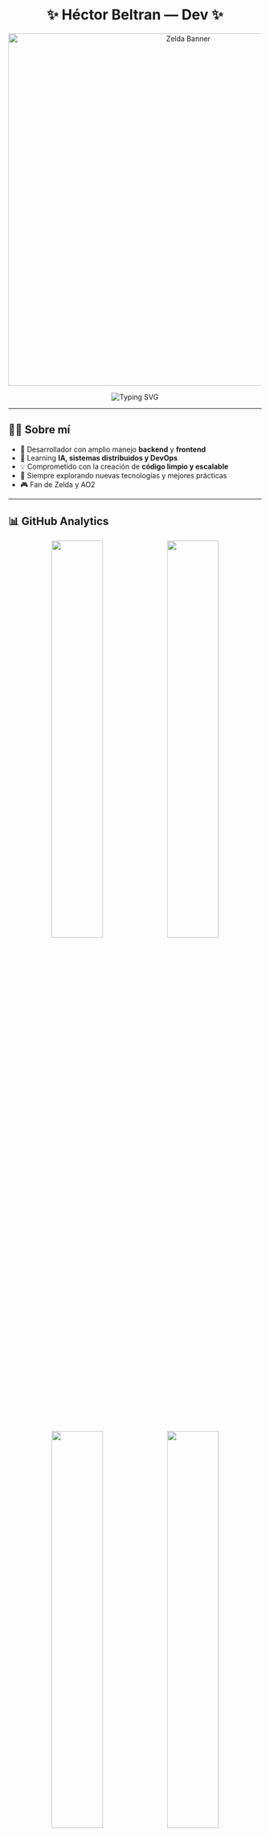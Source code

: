 <h1 align="center">   ✨ Héctor Beltran — Dev  ✨ </h1>  

<p align="center">   
  <img src="https://i.imgur.com/1ZvVkDc.gif" width="700" alt="Zelda Banner"/> 
</p>

<p align="center">
  <img src="https://readme-typing-svg.herokuapp.com?font=Fira+Code&weight=500&size=28&pause=1000&color=8E27F5&center=true&vCenter=true&width=600&lines=Full+Stack+Developer;Backend+%26+Frontend+Expert;Always+Learning+New+Tech" alt="Typing SVG" />
</p>

---

## 👨‍💻 Sobre mí

- 🚀 Desarrollador con amplio manejo **backend** y **frontend**   
- 🎯 Learning **IA, sistemas distribuidos y DevOps**   
- 💡 Comprometido con la creación de **código limpio y escalable**
- 🌱 Siempre explorando nuevas tecnologías y mejores prácticas
- 🎮 Fan de Zelda y AO2
---



## 📊 GitHub Analytics

<p align="center">   
  <img src="https://github-profile-summary-cards.vercel.app/api/cards/stats?username=HMBC03&theme=tokyonight" width="45%"/>   
  <img src="https://github-profile-summary-cards.vercel.app/api/cards/productive-time?username=HMBC03&theme=tokyonight" width="45%"/> 
</p>  

<p align="center">   
  <img src="https://github-profile-summary-cards.vercel.app/api/cards/repos-per-language?username=HMBC03&theme=tokyonight" width="45%"/>
  <img src="https://github-readme-streak-stats.herokuapp.com?user=HMBC03&theme=tokyonight&hide_border=true" width="45%"/>    
</p>  

<p align="center">   
  <img src="https://github-profile-summary-cards.vercel.app/api/cards/profile-details?username=HMBC03&theme=tokyonight" width="90%"/> 
</p>

---

## 🛠️ Tech Stack  

### 🔹 Lenguajes 
<p align="center">   
  <img src="https://skillicons.dev/icons?i=js,ts,py,java,cpp,html,css" /> 
</p>  

### 🔹 Frameworks & Libraries
<p align="center">   
  <img src="https://skillicons.dev/icons?i=react,nodejs,spring,express,fastapi" /> 
</p>  

### 🔹 Infraestructura & DevOps 
<p align="center">   
  <img src="https://skillicons.dev/icons?i=docker,linux,git,github,vercel" /> 
</p>  

### 🔹 Bases de Datos 
<p align="center">   
  <img src="https://skillicons.dev/icons?i=mongodb,postgresql,mysql,redis" /> 
</p>

### 🔹 Herramientas de Desarrollo
<p align="center">   
  <img src="https://skillicons.dev/icons?i=vscode,postman,figma,notion" /> 
</p>

---

## 🎯 Actualmente

- 🔭 Trabajando en: **RAG**
- 🌱 Aprendiendo: **Kubernetes, Microservicios, Machine Learning**
- 👯 Buscando colaborar en: **Proyectos open source**
- 💬 Pregúntame sobre: **JavaScript, Python, arquitectura de software**



---


## 💻 Configuración de Desarrollo

```javascript
const hector = {
    code: ["JavaScript", "TypeScript", "Python", "Java", "C++"],
    askMeAbout: ["web dev", "backend", "AI", "clean code"],
    technologies: {
        frontEnd: {
            js: ["React"],
            css: ["Tailwind", "Styled Components"]
        },
        backEnd: {
            js: ["Node.js", "Express"],
            python: ["FastAPI", "Django"],
            java: ["Spring Boot"]
        },
        databases: ["MongoDB", "PostgreSQL", "MySQL", "Redis"],
        devOps: ["Docker", "Linux"],
        tools: ["Git", "Postman", "VS Code"]
    },
    currentFocus: "Building scalable applications with clean architecture"
};
```

---



## 🌐 Conecta conmigo 

<p align="center">   
  <a href="https://linkedin.com/in/hmbc">
    <img src="https://img.shields.io/badge/LinkedIn-0A66C2?style=for-the-badge&logo=linkedin&logoColor=white"/>
  </a>   
  <a href="mailto:HectorMBeltran@proton.me">
    <img src="https://img.shields.io/badge/Email-D14836?style=for-the-badge&logo=gmail&logoColor=white"/>
  </a>   
  <a href="https://hectorbeltran-developer.netlify.app/">
    <img src="https://img.shields.io/badge/Portfolio-000000?style=for-the-badge&logo=vercel&logoColor=white"/>
  </a>
</p>

---


<p align="center">
  <i>⭐️ De <a href="https://github.com/HMBC03">HMBC03</a></i>
</p>
